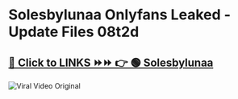
 # Solesbylunaa Onlyfans Leaked - Update Files 08t2d

## <h2><a href="https://clipsfans.com/Solesbylunaa&ref=git">🔗 Click to LINKS ⏩⏩ 👉 🟢 Solesbylunaa </a></h2>

<a href="https://clipsfans.com/Solesbylunaa&ref=git" rel="nofollow" data-target="animated-image.originalLink"><img src="https://i.ibb.co.com/xMMVF88/686577567.gif" alt="Viral Video Original" style="max-width: 100%; display: inline-block;" data-target="animated-image.originalImage"></a>

